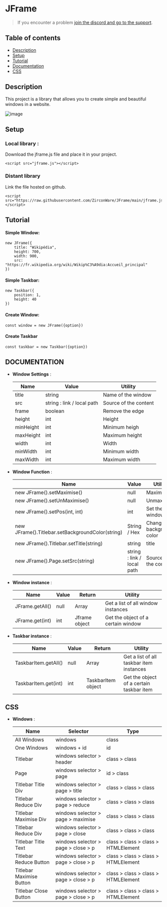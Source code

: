 # JFrame

> If you encounter a problem [join the discord and go to the support](https://discord.gg/8BnPPR89MG).

## Table of contents
* [Description](#description)
* [Setup](#setup)
* [Tutorial](#tutorial)
* [Documentation](#documentation)
* [CSS](#css)

## Description
This project is a library that allows you to create simple and beautiful windows in a website.

![image](https://user-images.githubusercontent.com/46485459/135723707-ac0c8fe9-fbe7-4d3d-a2b7-85d5a6378e6c.png)
	
## Setup
### Local library :

Download the jframe.js file and place it in your project.

```
<script src="jframe.js"></script>
```

### Distant library

Link the file hosted on github.

```
<script src="https://raw.githubusercontent.com/ZirconWare/JFrame/main/jframe.js"></script>
```
## Tutorial

#### Simple Window:

```
new JFrame({
	title: "Wikipédia",
	height: 700,
	width: 900,
	src: "https://fr.wikipedia.org/wiki/Wikip%C3%A9dia:Accueil_principal"
})
```
#### Simple Taskbar:

```
new Taskbar({
    position: 1,
    height: 40
})
```
#### Create Window:
```
const window = new JFrame({option})
```
#### Create Taskbar
```
const taskbar = new Taskbar({option})
```

## DOCUMENTATION

* **Window Settings** :

    **Name**|**Value**|**Utility**
    -----|-----|-----
    title|string|Name of the window
    src|string : link / local path|Source of the content
    frame|boolean|Remove the edge
    height|int|Height
    minHeight|int|Minimum heigh
    maxHeight|int|Maximum height
    width|int|Width
    minWidth|int|Minimum width
    maxWidth|int|Maximum width
    

* **Window Function** :

    **Name**|**Value**|**Utility**
    -----|-----|-----
    new JFrame().setMaximise()|null|Maximise
    new JFrame().setUnMaximise()|null|Unmaximise
    new JFrame().setPos(int, int)|int|Set the window pos
    new JFrame().Titlebar.setBackgroundColor(string)|String / Hex|Change background color
    new JFrame().Titlebar.setTitle(string)|string|title
    new JFrame().Page.setSrc(string)|string : link / local path|Source of the content
    
* **Window instance** :

    **Name**|**Value**|**Return**|**Utility**
    -----|-----|-----|------
    JFrame.getAll()|null|Array|Get a list of all window instances
    JFrame.get(int)|int|Jframe object|Get the object of a certain window
    
* **Taskbar instance** :

    **Name**|**Value**|**Return**|**Utility**
    -----|-----|-----|------
    TaskbarItem.getAll()|null|Array|Get a list of all taskbar item instances
    TaskbarItem.get(int)|int|TaskbarItem object|Get the object of a certain taskbar item
## CSS

* **Windows** :

    **Name**|**Selector**|**Type**
    -----|-----|-----
    All Windows|windows|class
    One Windows|windows + id|id
    Titlebar|windows selector > header|class > class
    Page|windows selector > page|id > class
    Titlebar Title Div|windows selector > page > title|class > class > class
    Titlebar Reduce Div|windows selector > page > reduce|class > class > class
    Titlebar Maximise Div|windows selector > page > maximise|class > class > class
    Titlebar Reduce Div|windows selector > page > close|class > class > class
    Titlebar Title Text|windows selector > page > close > p|class > class > class > HTMLElement
    Titlebar Reduce Button|windows selector > page > close > p|class > class > class > HTMLElement
    Titlebar Maximise Button|windows selector > page > close > p|class > class > class > HTMLElement
    Titlebar Close Button|windows selector > page > close > p|class > class > class > HTMLElement
